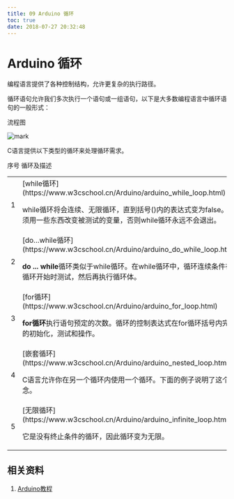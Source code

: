 ```yaml
---
title: 09 Arduino 循环
toc: true
date: 2018-07-27 20:32:48
---
```

# Arduino 循环

编程语言提供了各种控制结构，允许更复杂的执行路径。

循环语句允许我们多次执行一个语句或一组语句，以下是大多数编程语言中循环语句的一般形式：


流程图

![mark](http://pacdb2bfr.bkt.clouddn.com/blog/image/180727/hEHgdg6D73.png?imageslim)





C语言提供以下类型的循环来处理循环需求。
<table class="table table-bordered         " >
<tbody >
<tr >
序号
循环及描述
</tr>
<tr >

<td >1
</td>

<td >[while循环](https://www.w3cschool.cn/Arduino/arduino_while_loop.html)

while循环将会连续、无限循环，直到括号()内的表达式变为false。必须用一些东西改变被测试的变量，否则while循环永远不会退出。
</td>
</tr>
<tr >

<td >2
</td>

<td >[do…while循环](https://www.w3cschool.cn/Arduino/arduino_do_while_loop.html)

**do ... while**循环类似于while循环。在while循环中，循环连续条件在循环开始时测试，然后再执行循环体。
</td>
</tr>
<tr >

<td >3
</td>

<td >[for循环](https://www.w3cschool.cn/Arduino/arduino_for_loop.html)

**for循环**执行语句预定的次数。循环的控制表达式在for循环括号内完全的初始化，测试和操作。
</td>
</tr>
<tr >

<td >4
</td>

<td >[嵌套循环](https://www.w3cschool.cn/Arduino/arduino_nested_loop.html)

C语言允许你在另一个循环内使用一个循环。下面的例子说明了这个概念。
</td>
</tr>
<tr >

<td >5
</td>

<td >[无限循环](https://www.w3cschool.cn/Arduino/arduino_infinite_loop.html)

它是没有终止条件的循环，因此循环变为无限。
</td>
</tr>
</tbody>
</table>













## 相关资料

1. [Arduino教程](https://www.w3cschool.cn/arduino/)
